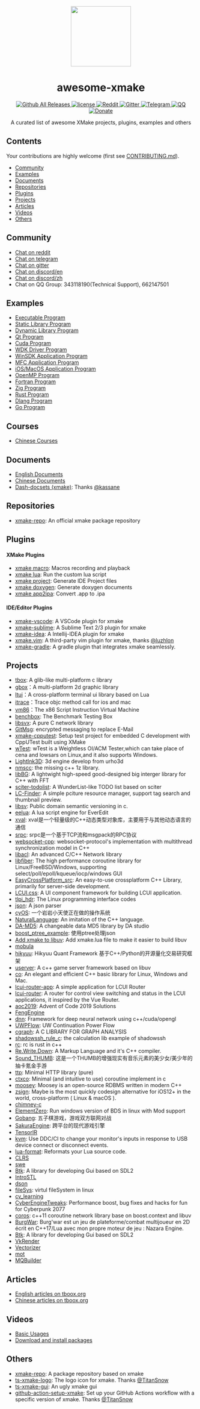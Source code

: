 <div align="center">
  <a href="https://xmake.io">
    <img width="160" heigth="160" src="http://tboox.org/static/img/xmake/logo256c.png">
  </a>  

  <h1>awesome-xmake</h1>

  <div>
    <a href="https://github.com/xmake-io/xmake/releases">
      <img src="https://img.shields.io/github/release/tboox/xmake.svg?style=flat-square" alt="Github All Releases" />
    </a>
    <a href="https://github.com/xmake-io/xmake/blob/master/LICENSE.md">
      <img src="https://img.shields.io/github/license/tboox/xmake.svg?colorB=f48041&style=flat-square" alt="license" />
    </a>
    <a href="https://www.reddit.com/r/xmake/">
      <img src="https://img.shields.io/badge/chat-on%20reddit-ff3f34.svg?style=flat-square" alt="Reddit" />
    </a>
    <a href="https://gitter.im/xmake-io/xmake?utm_source=badge&utm_medium=badge&utm_campaign=pr-badge&utm_content=badge">
      <img src="https://img.shields.io/gitter/room/xmake-io/xmake.svg?style=flat-square&colorB=96c312" alt="Gitter" />
    </a>
    <a href="https://t.me/tbooxorg">
      <img src="https://img.shields.io/badge/chat-on%20telegram-blue.svg?style=flat-square" alt="Telegram" />
    </a>
    <a href="https://jq.qq.com/?_wv=1027&k=5hpwWFv">
      <img src="https://img.shields.io/badge/chat-on%20QQ-ff69b4.svg?style=flat-square" alt="QQ" />
    </a>
    <a href="http://xmake.io/pages/donation.html#donate">
      <img src="https://img.shields.io/badge/donate-us-orange.svg?style=flat-square" alt="Donate" />
    </a>
  </div>

  <p>A curated list of awesome XMake projects, plugins, examples and others</p>
</div>

## Contents

Your contributions are highly welcome (first see [CONTRIBUTING.md](https://github.com/tboox/awesome-xmake/blob/master/CONTRIBUTING.md)).

* [Community](#community)
* [Examples](#examples)
* [Documents](#documents)
* [Repositories](#repositories)
* [Plugins](#plugins)
* [Projects](#projects)
* [Articles](#articles)
* [Videos](#videos)
* [Others](#others)

## Community

- [Chat on reddit](https://www.reddit.com/r/xmake/)
- [Chat on telegram](https://t.me/tbooxorg)
- [Chat on gitter](https://gitter.im/xmake-io/xmake?utm_source=badge&utm_medium=badge&utm_campaign=pr-badge&utm_content=badge)
- [Chat on discord/en](https://discord.gg/XXRp26A4Gr)
- [Chat on discord/zh](https://discord.gg/aY7RVeKdG7)
- Chat on QQ Group: 343118190(Technical Support), 662147501

## Examples

* [Executable Program](https://xmake.io/#/guide/project_examples?id=executable-program)
* [Static Library Program](https://xmake.io/#/guide/project_examples?id=static-library-program)
* [Dynamic Library Program](https://xmake.io/#/guide/project_examples?id=share-library-program)
* [Qt Program](https://xmake.io/#/guide/project_examples?id=qt-program)
* [Cuda Program](https://xmake.io/#/guide/project_examples?id=cuda-program)
* [WDK Driver Program](https://xmake.io/#/guide/project_examples?id=wdk-driver-program)
* [WinSDK Application Program](https://xmake.io/#/guide/project_examples?id=winsdk-application-program)
* [MFC Application Program](https://xmake.io/#/guide/project_examples?id=mfc-application-program)
* [iOS/MacOS Application Program](https://xmake.io/#/guide/project_examples?id=iosmacos-program)
* [OpenMP Program](https://xmake.io/#/guide/project_examples?id=openmp-program)
* [Fortran Program](https://xmake.io/#/guide/project_examples?id=fortran-program)
* [Zig Program](https://xmake.io/#/guide/project_examples?id=zig-program)
* [Rust Program](https://xmake.io/#/guide/project_examples?id=rust-program)
* [Dlang Program](https://xmake.io/#/guide/project_examples?id=dlang-program)
* [Go Program](https://xmake.io/#/guide/project_examples?id=go-program)

## Courses

* [Chinese Courses](https://xmake.io/#/zh-cn/about/course)

## Documents

* [English Documents](https://xmake.io/#/home)
* [Chinese Documents](https://xmake.io/#/zh/)
* [Dash-docsets (xmake)](https://github.com/Kapeli/Dash-User-Contributions/tree/master/docsets/XMake): Thanks [@kassane](https://github.com/kassane)

## Repositories

* [xmake-repo](https://github.com/xmake-io/xmake-repo): An official xmake package repository

## Plugins

#### XMake Plugins

* [xmake macro](https://xmake.io/#/plugins?id=macros-recording-and-playback): Macros recording and playback
* [xmake lua](https://xmake.io/#/plugins?id=run-the-custom-lua-script): Run the custom lua script
* [xmake project](https://xmake.io/#/plugins?id=generate-ide-project-files): Generate IDE Project files
* [xmake doxygen](https://xmake.io/#/plugins?id=generate-doxygen-document): Generate doxygen documents
* [xmake app2ipa](https://xmake.io/#/plugins?id=convert-app-to-ipa): Convert .app to .ipa

#### IDE/Editor Plugins

* [xmake-vscode](https://github.com/xmake-io/xmake-vscode): A VSCode plugin for xmake
* [xmake-sublime](https://github.com/xmake-io/xmake-sublime): A Sublime Text 2/3 plugin for xmake
* [xmake-idea](https://github.com/xmake-io/xmake-idea): A Intellij-IDEA plugin for xmake
* [xmake.vim](https://github.com/luzhlon/xmake.vim): A third-party vim plugin for xmake, thanks [@luzhlon](https://github.com/luzhlon)
* [xmake-gradle](https://github.com/xmake-io/xmake-gradle): A gradle plugin that integrates xmake seamlessly.


## Projects

* [tbox](https://github.com/tboox/tbox): A glib-like multi-platform c library 
* [gbox](https://github.com/tboox/gbox)：A multi-platform 2d graphic library
* [ltui](https://github.com/tboox/ltui)：A cross-platform terminal ui library based on Lua
* [itrace](https://github.com/tboox/itrace)：Trace objc method call for ios and mac
* [vm86](https://github.com/tboox/vm86)：The x86 Script Instruction Virtual Machine
* [benchbox](https://github.com/tboox/benchbox): The Benchmark Testing Box
* [libsvx](https://gitlab.com/caikelun/libsvx): A pure C network library
* [GitMsg](https://github.com/LER0ever/GitMsg): encrypted messaging to replace E-Mail
* [xmake-cpputest](https://github.com/longbai/xmake-cpputest): Setup test project for embedded C development with CppUTest built using XMake
* [wTest](https://github.com/avaicode/wTest): wTest is a Weightless OI/ACM Tester,which can take place of cena and lowsars on Linux,and it also supports Windows.
* [LightInk3D](https://github.com/baisai/LightInk3D): 3d engine develop from urho3d
* [nmscc](https://github.com/lumpyzhu/nmscc): the missing c++ 1z library.
* [libBG](https://github.com/TitanSnow/libBG): A lightwight high-speed good-designed big interger library for C++ with FFT
* [sciter-todolist](https://github.com/lidroid/sciter-todolist): A WunderList-like TODO list based on sciter
* [LC-Finder](https://github.com/lc-soft/LC-Finder): A simple pciture resource manager, support tag search and thumbnail preview. 
* [libsv](https://github.com/uael/sv): Public domain semantic versioning in c.
* [eelua](https://github.com/hilarryxu/eelua): A lua script engine for EverEdit
* [xval](https://github.com/luzhlon/xval): xval是一个轻量级的C++动态类型对象库，主要用于与其他动态语言的通信
* [srpc](https://github.com/luzhlon/srpc): srpc是一个基于TCP流和msgpack的RPC协议
* [websocket-cpp](https://github.com/luzhlon/websocket-cpp): websocket-protocol's implementation with multithread synchronization model in C++
* [libacl](https://github.com/acl-dev/acl): An advanced C/C++ Network library 
* [libfiber](https://github.com/acl-dev/libfiber): The high performance coroutine library for Linux/FreeBSD/Windows, supporting select/poll/epoll/kqueue/iocp/windows GUI
* [EasyCrossPlatform_src](https://github.com/EasyCrossPlatformLib/EasyCrossPlatform_src): An easy-to-use crossplatform C++ Library, primarily for server-side development.
* [LCUI.css](https://github.com/lc-ui/lcui.css): A UI component framework for building LCUI application.
* [tlpi_hdr](https://github.com/frostRed/tlpi_hdr): The Linux programming interface codes
* [json](https://github.com/xyliuke/json): A json parser
* [cyOS](https://github.com/chenyanzz/cyOS): 一个岩岩小天使正在做的操作系统
* [NaturalLanguage](https://github.com/dtcxzyw/NaturalLanguage): An imitation of the C++ language.
* [DA-MD5](https://github.com/DATechnologyStudio/DA-MD5): A changeable data MD5 library by DA studio
* [boost_ptree_example](https://github.com/wyy584322202/boost_ptree_example): 使用ptree处理json
* [Add xmake to libuv](https://github.com/libuv/libuv/pull/1464): Add xmake.lua file to make it easier to build libuv
* [mobula](https://github.com/ldust/mobula)
* [hikyuu](https://github.com/fasiondog/hikyuu): Hikyuu Quant Framework 基于C++/Python的开源量化交易研究框架
* [userver](https://github.com/dreamtraveler/userver): A c++ game server framework based on libuv
* [co](https://github.com/idealvin/co): An elegant and efficient C++ basic library for Linux, Windows and Mac.
* [lcui-router-app](https://github.com/lc-ui/lcui-router-app): A simple application for LCUI Router
* [lcui-router](https://github.com/lc-soft/lcui-router): A router for control view switching and status in the LCUI applications, it inspired by the Vue Router.
* [aoc2019](https://github.com/wrren/aoc2019): Advent of Code 2019 Solutions
* [FengEngine](https://github.com/libyyu/FengEngine)
* [dnn](https://github.com/garraGH/dnn): Framework for deep neural network using c++/cuda/opengl
* [UWPFlow](https://github.com/OpportunityLiu/UWPFlow): UW Continuation Power Flow 
* [cgraph](https://github.com/liurunzhan/cgraph): A C LIBRARY FOR GRAPH ANALYSIS
* [shadowssh_rule_c](https://github.com/ChanthMiao/shadowssh_rule_c): the calculation lib example of shadowssh
* [rc](https://github.com/lumpyzhu/rc): rc is rust in c++
* [Re.Write.Down](https://github.com/MidAutumnMoon/Re.Write.Down): A Markup Language and it's C++ compiler.
* [Sound_THUMB](https://github.com/Yunoinsky/Sound_THUMB): 这是一个THUMB的增强现实有音乐元素的美少女/美少年的抽卡氪金手游
* [ttp](https://github.com/codehz/ttp): Minimal HTTP library (pure)
* [ctxco](https://github.com/codehz/ctxco): Minimal (and intuitive to use) coroutine implement in c
* [moosey](https://github.com/cheereaque/moosey): Moosey is an open-source RDBMS written in modern C++
* [zsign](https://github.com/zhlynn/zsign): Maybe is the most quickly codesign alternative for iOS12+ in the world, cross-platform ( Linux & macOS ).
* [chimney-c](https://github.com/Evan2698/chimney-c)
* [ElementZero](https://github.com/Element-0/ElementZero): Run windows version of BDS in linux with Mod support
* [Gobang](https://github.com/Leopard-C/Gobang): 五子棋游戏，游戏双方联网对战
* [SakuraEngine](https://github.com/SaeruHikari/SakuraEngine): 跨平台的现代游戏引擎
* [TensorIR](https://github.com/zhangxp1998/TensorIR)
* [kvm](https://github.com/wrren/kvm): Use DDC/CI to change your monitor's inputs in response to USB device connect or disconnect events.
* [lua-format](https://github.com/awh6al/lua-format): Reformats your Lua source code.
* [CLRS](https://github.com/bamceil/CLRS)
* [swe](https://github.com/jaratma/swe)
* [Btk](https://github.com/BusyStudent/Btk): A library for developing Gui based on SDL2
* [IntroSTL](https://github.com/bamceil/IntroSTL)
* [dson](https://github.com/bamceil/dson)
* [fileSys](https://github.com/zmz1998/fileSys): virtul fileSystem in linux
* [cv_learning](https://github.com/Biobots/cv_learning)
* [CyberEngineTweaks](https://github.com/yamashi/CyberEngineTweaks): Performance boost, bug fixes and hacks for fun for Cyberpunk 2077
* [coros](https://github.com/jfjia/coros): c++11 coroutine network library base on boost.context and libuv
* [BurgWar](https://github.com/DigitalPulseSoftware/BurgWar): Burg'war est un jeu de plateforme/combat multijoueur en 2D écrit en C++17/Lua avec mon propre moteur de jeu : Nazara Engine.
* [Btk](https://github.com/BusyStudent/Btk): A library for developing Gui based on SDL2
* [VkRender](https://github.com/WubiCookie/VkRenderer)
* [Vectorizer](https://github.com/DoubleCouponDay/Vectorizer)
* [mot](https://github.com/vsensu/mot)
* [MQBuilder](https://github.com/muqiuhan/MQBuilder)

## Articles

* [English articles on tboox.org](http://www.tboox.org/category/#xmake)
* [Chinese articles on tboox.org](http://www.tboox.org/cn/category/#xmake)

## Videos

* [Basic Usages](https://asciinema.org/a/133693)
* [Download and install packages](https://asciinema.org/a/140338)

## Others

* [xmake-repo](https://github.com/xmake-io/xmake-repo): A package repository based on xmake 
* [ts-xmake-logo](https://github.com/TitanSnow/ts-xmake-logo): The logo icon for xmake. Thanks [@TitanSnow](https://github.com/TitanSnow)
* [ts-xmake-gui](https://github.com/TitanSnow/ts-xmake-gui): An ugly xmake gui 
* [github-action-setup-xmake](https://github.com/xmake-io/github-action-setup-xmake): Set up your GitHub Actions workflow with a specific version of xmake. Thanks [@TitanSnow](https://github.com/TitanSnow)
